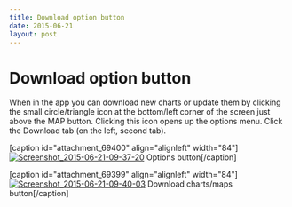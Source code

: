 ```yaml
---
title: Download option button
date: 2015-06-21
layout: post
---
```


# Download option button

When in the app you can download new charts or update them by clicking
the small circle/triangle icon at the bottom/left corner of the screen
just above the MAP button. Clicking this icon opens up the options
menu. Click the Download tab (on the left, second tab).

\[caption id="attachment\_69400" align="alignleft" width="84"\][![Screenshot_2015-06-21-09-37-20](images/2015/06/screenshot_2015-06-21-09-37-2012.png?w=84)](images/2015/06/screenshot_2015-06-21-09-37-2012.png) Options button\[/caption\]

\[caption id="attachment\_69399" align="alignleft" width="84"\][![Screenshot_2015-06-21-09-40-03](images/2015/06/screenshot_2015-06-21-09-40-0312.png?w=84)](images/2015/06/screenshot_2015-06-21-09-40-0312.png) Download charts/maps button\[/caption\]
